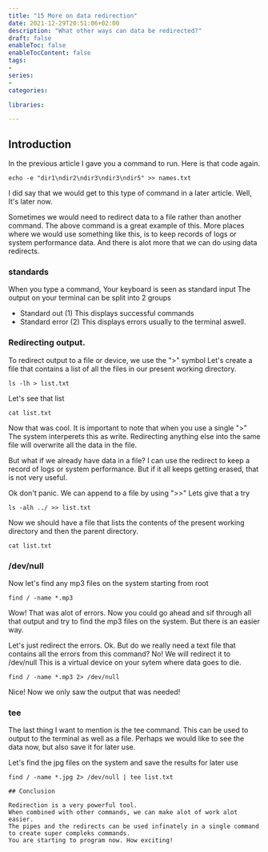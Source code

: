 ```yaml
---
title: "15 More on data redirection"
date: 2021-12-29T20:51:06+02:00
description: "What other ways can data be redirected?"
draft: false
enableToc: false
enableTocContent: false
tags:
-
series:
-
categories:

libraries:

---
```


## Introduction

In the previous article I gave you a command to run.
Here is that code again.

```
echo -e "dir1\ndir2\ndir3\ndir3\ndir5" >> names.txt 
```

I did say that we would get to this type of command in a later article.
Well, It's later now.

Sometimes we would need to redirect data to a file rather than another command.
The above command is a great example of this.
More places where we would use something like this, is to keep records of logs or system performance data.
And there is alot more that we can do using data redirects.

### standards

When you type a command, Your keyboard is seen as standard input
The output on your terminal can be split into 2 groups

* Standard out (1) This displays successful commands
* Standard error (2) This displays errors usually to the terminal aswell.
 
### Redirecting output.

To redirect output to a file or device, we use the ">" symbol
Let's create a file that contains a list of all the files in our present working directory.

```
ls -lh > list.txt
```

Let's see that list

```
cat list.txt
```

Now that was cool.
It is important to note that when you use a single ">"
The system interperets this as write.
Redirecting anything else into the same file will overwrite all the data in the file.

But what if we already have data in a file?
I can use the redirect to keep a record of logs or system performance.
But if it all keeps getting erased, that is not very useful.

Ok don't panic. We can append to a file by using ">>"
Lets give that a try

```
ls -alh ../ >> list.txt
```

Now we should have a file that lists the contents of the present working directory and then the parent directory.

```
cat list.txt
```
### /dev/null

Now let's find any mp3 files on the system starting from root

```
find / -name *.mp3
```

Wow! That was alot of errors. Now you could go ahead and sif through all that output and try to find the mp3 files on the system. But there is an easier way.

Let's just redirect the errors. 
Ok. But do we really need a text file that contains all the errors from this command?
No! We will redirect it to /dev/null
This is a virtual device on your sytem where data goes to die.

```
find / -name *.mp3 2> /dev/null
```

Nice! Now we only saw the output that was needed!

### tee

The last thing I want to mention is the tee command.
This can be used to output to the terminal as well as a file.
Perhaps we would like to see the data now, but also save it for later use.

Let's find the jpg files on the system and save the results for later use

```
find / -name *.jpg 2> /dev/null | tee list.txt

## Conclusion

Redirection is a very powerful tool.
When combined with other commands, we can make alot of work alot easier.
The pipes and the redirects can be used infinately in a single command to create super compleks commands.
You are starting to program now. How exciting!